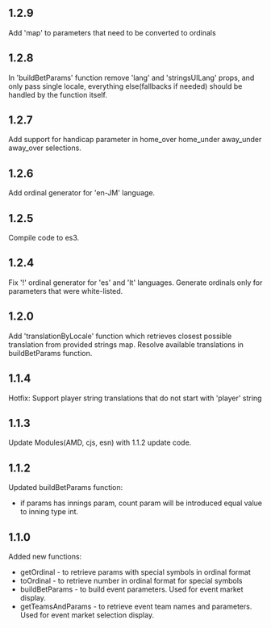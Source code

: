 ## 1.2.9

Add 'map' to parameters that need to be converted to ordinals
## 1.2.8

In 'buildBetParams' function remove 'lang' and 'stringsUILang' props, and only pass single locale, everything else(fallbacks if needed) should be handled by the function itself.

## 1.2.7

Add support for handicap parameter in home_over home_under away_under away_over selections.

## 1.2.6

Add ordinal generator for 'en-JM' language.

## 1.2.5

Compile code to es3.

## 1.2.4
Fix '!' ordinal generator for 'es' and 'lt' languages.
Generate ordinals only for parameters that were white-listed.

## 1.2.0
Add 'translationByLocale' function which retrieves closest possible translation from provided strings map.
Resolve available translations in buildBetParams function.
## 1.1.4

Hotfix: Support player string translations that do not start with 'player' string

## 1.1.3

Update Modules(AMD, cjs, esn) with 1.1.2 update code.

## 1.1.2

Updated buildBetParams function:
- if params has innings param, count param will be introduced equal value to inning type int.

## 1.1.0

Added new functions:
- getOrdinal - to retrieve params with special symbols in ordinal format
- toOrdinal - to retrieve number in ordinal format for special symbols
- buildBetParams - to build event parameters. Used for event market display.
- getTeamsAndParams - to retrieve event team names and parameters. Used for event market selection display.
